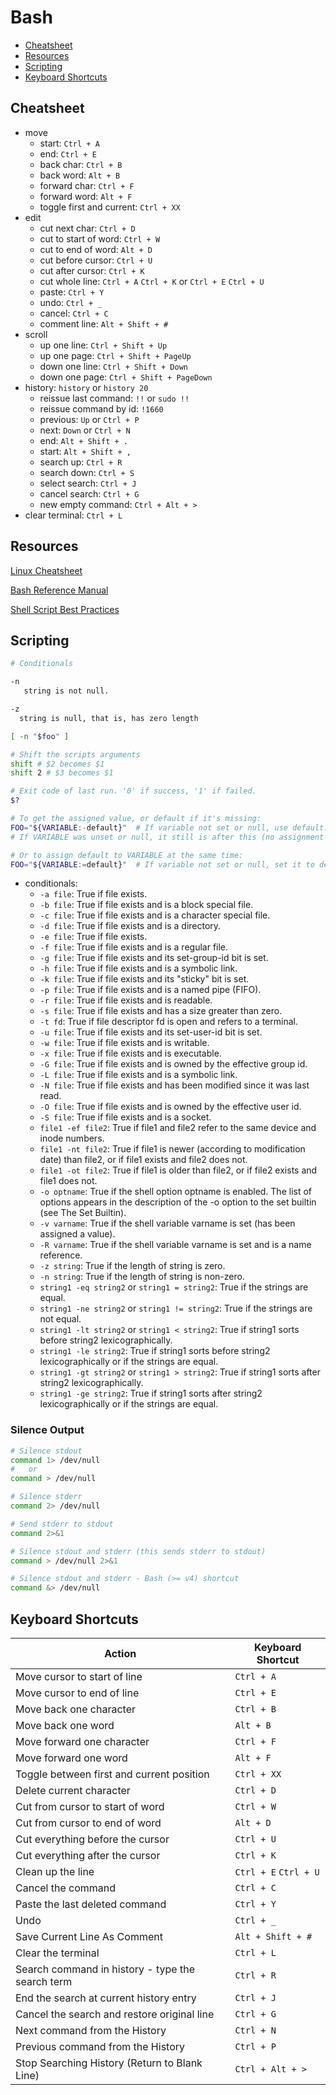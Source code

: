 # Bash

- [Cheatsheet](#cheatsheet)
- [Resources](#resources)
- [Scripting](#scripting)
- [Keyboard Shortcuts](#keyboard-shortcuts)

## Cheatsheet

- move
  - start: `Ctrl + A`
  - end: `Ctrl + E`
  - back char: `Ctrl + B`
  - back word: `Alt + B`
  - forward char: `Ctrl + F`
  - forward word: `Alt + F`
  - toggle first and current: `Ctrl + XX`
- edit
  - cut next char: `Ctrl + D`
  - cut to start of word: `Ctrl + W`
  - cut to end of word: `Alt + D`
  - cut before cursor: `Ctrl + U`
  - cut after cursor: `Ctrl + K`
  - cut whole line: `Ctrl + A` `Ctrl + K` or `Ctrl + E` `Ctrl + U`
  - paste: `Ctrl + Y`
  - undo: `Ctrl + _`
  - cancel: `Ctrl + C`
  - comment line: `Alt + Shift + #`
- scroll
  - up one line: `Ctrl + Shift + Up`
  - up one page: `Ctrl + Shift + PageUp`
  - down one line: `Ctrl + Shift + Down`
  - down one page: `Ctrl + Shift + PageDown`
- history: `history` or `history 20`
  - reissue last command: `!!` or `sudo !!`
  - reissue command by id: `!1660`
  - previous: `Up` or `Ctrl + P`
  - next: `Down` or `Ctrl + N`
  - end: `Alt + Shift + .`
  - start: `Alt + Shift + ,`
  - search up: `Ctrl + R`
  - search down: `Ctrl + S`
  - select search: `Ctrl + J`
  - cancel search: `Ctrl + G`
  - new empty command: `Ctrl + Alt + >`
- clear terminal: `Ctrl + L`

## Resources

[Linux Cheatsheet](linux.md)

[Bash Reference Manual](https://www.gnu.org/software/bash/manual/bash.html)

[Shell Script Best Practices](https://sharats.me/posts/shell-script-best-practices/)

## Scripting

```bash
# Conditionals

-n
   string is not null.

-z
  string is null, that is, has zero length

[ -n "$foo" ]

# Shift the scripts arguments
shift # $2 becomes $1
shift 2 # $3 becomes $1

# Exit code of last run. '0' if success, '1' if failed.
$?

# To get the assigned value, or default if it's missing:
FOO="${VARIABLE:-default}"  # If variable not set or null, use default.
# If VARIABLE was unset or null, it still is after this (no assignment done).

# Or to assign default to VARIABLE at the same time:
FOO="${VARIABLE:=default}"  # If variable not set or null, set it to default.
```

- conditionals:
  - `-a file`: True if file exists.
  - `-b file`: True if file exists and is a block special file.
  - `-c file`: True if file exists and is a character special file.
  - `-d file`: True if file exists and is a directory.
  - `-e file`: True if file exists.
  - `-f file`: True if file exists and is a regular file.
  - `-g file`: True if file exists and its set-group-id bit is set.
  - `-h file`: True if file exists and is a symbolic link.
  - `-k file`: True if file exists and its "sticky" bit is set.
  - `-p file`: True if file exists and is a named pipe (FIFO).
  - `-r file`: True if file exists and is readable.
  - `-s file`: True if file exists and has a size greater than zero.
  - `-t fd`: True if file descriptor fd is open and refers to a terminal.
  - `-u file`: True if file exists and its set-user-id bit is set.
  - `-w file`: True if file exists and is writable.
  - `-x file`: True if file exists and is executable.
  - `-G file`: True if file exists and is owned by the effective group id.
  - `-L file`: True if file exists and is a symbolic link.
  - `-N file`: True if file exists and has been modified since it was last read.
  - `-O file`: True if file exists and is owned by the effective user id.
  - `-S file`: True if file exists and is a socket.
  - `file1 -ef file2`: True if file1 and file2 refer to the same device and inode numbers.
  - `file1 -nt file2`: True if file1 is newer (according to modification date) than file2, or if file1 exists and file2 does not.
  - `file1 -ot file2`: True if file1 is older than file2, or if file2 exists and file1 does not.
  - `-o optname`: True if the shell option optname is enabled. The list of options appears in the description of the -o option to the set builtin (see The Set Builtin).
  - `-v varname`: True if the shell variable varname is set (has been assigned a value).
  - `-R varname`: True if the shell variable varname is set and is a name reference.
  - `-z string`: True if the length of string is zero.
  - `-n string`: True if the length of string is non-zero.
  - `string1 -eq string2` or `string1 = string2`: True if the strings are equal.
  - `string1 -ne string2` or `string1 != string2`: True if the strings are not equal.
  - `string1 -lt string2` or `string1 < string2`: True if string1 sorts before string2 lexicographically.
  - `string1 -le string2`: True if string1 sorts before string2 lexicographically or if the strings are equal.
  - `string1 -gt string2` or `string1 > string2`: True if string1 sorts after string2 lexicographically.
  - `string1 -ge string2`: True if string1 sorts after string2 lexicographically or if the strings are equal.

### Silence Output

```bash
# Silence stdout
command 1> /dev/null
#   or
command > /dev/null

# Silence stderr
command 2> /dev/null

# Send stderr to stdout
command 2>&1

# Silence stdout and stderr (this sends stderr to stdout)
command > /dev/null 2>&1

# Silence stdout and stderr - Bash (>= v4) shortcut
command &> /dev/null
```

## Keyboard Shortcuts

| Action | Keyboard Shortcut |
| --- | --- |
| Move cursor to start of line | `Ctrl + A` |
| Move cursor to end of line | `Ctrl + E` |
| Move back one character | `Ctrl + B` |
| Move back one word | `Alt + B` |
| Move forward one character | `Ctrl + F` |
| Move forward one word | `Alt + F` |
| Toggle between first and current position | `Ctrl + XX` |
| Delete current character | `Ctrl + D` |
| Cut from cursor to start of word | `Ctrl + W` |
| Cut from cursor to end of word | `Alt + D` |
| Cut everything before the cursor | `Ctrl + U` |
| Cut everything after the cursor | `Ctrl + K` |
| Clean up the line | `Ctrl + E` `Ctrl + U` |
| Cancel the command | `Ctrl + C` |
| Paste the last deleted command | `Ctrl + Y` |
| Undo | `Ctrl + _` |
| Save Current Line As Comment | `Alt + Shift + #` |
| Clear the terminal | `Ctrl + L` |
| Search command in history - type the search term | `Ctrl + R` |
| End the search at current history entry | `Ctrl + J` |
| Cancel the search and restore original line | `Ctrl + G` |
| Next command from the History | `Ctrl + N` |
| Previous command from the History | `Ctrl + P` |
| Stop Searching History (Return to Blank Line) | `Ctrl + Alt + >` |
